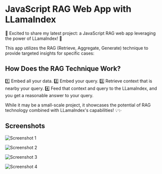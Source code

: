 # JavaScript RAG Web App with LLamaIndex

🚀 Excited to share my latest project: a JavaScript RAG web app leveraging the power of LLamaIndex! 🌟

This app utilizes the RAG (Retrieve, Aggregate, Generate) technique to provide targeted insights for specific cases:

## How Does the RAG Technique Work?

1️⃣ Embed all your data.
2️⃣ Embed your query.
3️⃣ Retrieve context that is nearby your query.
4️⃣ Feed that context and query to the LLamaIndex, and you get a reasonable answer to your query.

While it may be a small-scale project, it showcases the potential of RAG technology combined with LLamaIndex's capabilities! 💡✨

## Screenshots

![Screenshot 1](https://github.com/Neetiwason/JavaScript-RAG-Web-Apps-with-LlamaIndex/raw/main/assets/70746411/c4f9e23a-bbb3-423a-89d3-dfef3971a3d8.png)

![Screenshot 2](https://github.com/Neetiwason/JavaScript-RAG-Web-Apps-with-LlamaIndex/raw/main/assets/70746411/f36cbbfb-0510-4284-be43-e0eba45d1f35.png)

![Screenshot 3](https://github.com/Neetiwason/JavaScript-RAG-Web-Apps-with-LlamaIndex/raw/main/assets/70746411/1017f87c-ce6f-4b8b-8ad8-0c7330db2abd.png)

![Screenshot 4](https://github.com/Neetiwason/JavaScript-RAG-Web-Apps-with-LlamaIndex/raw/main/assets/70746411/74fa42da-a518-44ac-a790-a42ef2bcde6d.png)

